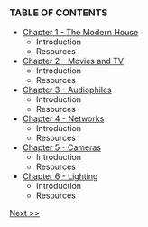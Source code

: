 ### TABLE OF CONTENTS

* [Chapter 1 - The Modern House](010-chapter-01.md)
  * Introduction
  * Resources
* [Chapter 2 - Movies and TV](020-chapter-02.md)
  * Introduction
  * Resources
* [Chapter 3 - Audiophiles](010-chapter-01.md)
  * Introduction
  * Resources
* [Chapter 4 - Networks](010-chapter-01.md)
  * Introduction
  * Resources
* [Chapter 5 - Cameras](050-chapter-05.md)
  * Introduction
  * Resources
* [Chapter 6 - Lighting](060-chapter-06.md)
  * Introduction
  * Resources

[Next >>](010-chapter-01.md)
